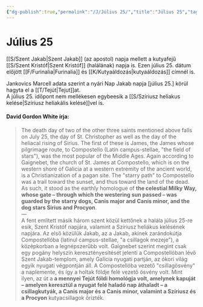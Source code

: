 ```yaml
---
{"dg-publish":true,"permalink":"/J/Július 25/","title":"Július 25","tags":["dg_uploaded","Englishtexttranslated"],"created":"2023-10-30T12:54","updated":"2023-11-02T04:33"}
---
```



# Július 25

[[S/Szent Jakab\|Szent Jakab]] (az apostol) napja mellett a kutyafejű [[S/Szent Kristóf\|Szent Kristóf]] (halálának) napja is. Ezen július 25. dátum előjött [[F/Furinalia\|Furinalia]] és [[K/Kutyaáldozás\|kutyaáldozás]] címnél is.  

Jankovics Marcell adata szerint a nyári Nap Jakab napja \[július 25.\] körül hagyta el a [[T/Tejút\|Tejut]]at.  
A július 25. időpont nem mellékesen egybeesik a [[S/Szíriusz heliakus kelése\|Szíriusz heliakális kelésé]]vel is.  

#### David Gordon White írja:

> The death day of two of the other three saints mentioned above falls on July 25, the day of St. Christopher as well as the day of the heliacal rising of Sirius. The first of these is James, the James whose pilgrimage route, to Compostello (Latin campus-stellae, "the field of stars"), was the most popular of the Middle Ages. Again according to Gaignebet, the church of St. James at Compostello, which is on the western shore of Galicia at a western extremity of the ancient world, is a Christianization of a pagan site. The "starry path" to Compostello was a trail toward the sunset, and thus toward the land of the dead. As such, it stood as the earthly homologue of **the celestial Milky Way, whose gate – through which the westering sun passed – was guarded by the starry dogs, Canis major and Canis minor, and the dog stars Sirius and Procyon**.  
> —  
> A fent említett másik három szent közül kettőnek a halála július 25-re esik, Szent Kristóf napjára, valamint a Szíriusz heliákus kelésének napjára. Az első közülük Jakab, az a Jakab, akinek zarándokútja Compostellóba (latinul campus-stellae, "a csillagok mezeje"), a középkorban a legnépszerűbb volt. Gaignebet szerint megint csak egy pogány helyszín keresztényesítését jelenti a Compostellóban lévő Szent Jakab-templom, amely Galícia nyugati partján, az ókori világ egyik nyugati végpontján áll. A Compostellóba vezető "csillagösvény" a naplemente, és így a holtak földje felé vezető ösvény volt. Mint ilyen, az út a **a mennyei Tejút földi homológja volt, amelynek kapuját – amelyen keresztül a nyugat felé haladó nap áthaladt – a csillagkutyák, a Canis major és a Canis minor, valamint a Szíriusz és a Procyon** kutyacsillagok őrizték.  